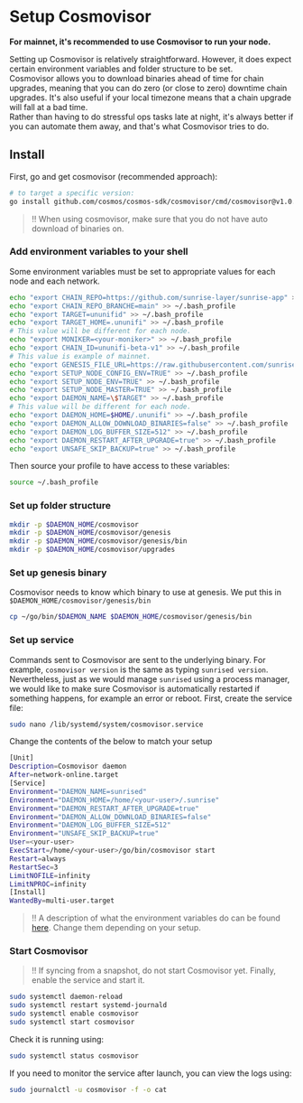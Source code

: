 # Setup Cosmovisor

**For mainnet, it's recommended to use Cosmovisor to run your node.**

Setting up Cosmovisor is relatively straightforward. However, it does expect certain environment variables and folder structure to be set. \
Cosmovisor allows you to download binaries ahead of time for chain upgrades, meaning that you can do zero (or close to zero) downtime chain upgrades. It's also useful if your local timezone means that a chain upgrade will fall at a bad time. \
Rather than having to do stressful ops tasks late at night, it's always better if you can automate them away, and that's what Cosmovisor tries to do.

## Install

First, go and get cosmovisor (recommended approach):

```Bash
# to target a specific version:
go install github.com/cosmos/cosmos-sdk/cosmovisor/cmd/cosmovisor@v1.0.0
```

> !! When using cosmovisor, make sure that you do not have auto download of binaries on.

### Add environment variables to your shell

Some environment variables must be set to appropriate values for each node and each network.

```Bash
echo "export CHAIN_REPO=https://github.com/sunrise-layer/sunrise-app" >> ~/.bash_profile
echo "export CHAIN_REPO_BRANCHE=main" >> ~/.bash_profile
echo "export TARGET=ununifid" >> ~/.bash_profile
echo "export TARGET_HOME=.ununifi" >> ~/.bash_profile
# This value will be different for each node.
echo "export MONIKER=<your-moniker>" >> ~/.bash_profile
echo "export CHAIN_ID=ununifi-beta-v1" >> ~/.bash_profile
# This value is example of mainnet.
echo "export GENESIS_FILE_URL=https://raw.githubusercontent.com/sunrise-layer/network/main/launch/sunrise-1/genesis.json" >> ~/.bash_profile
echo "export SETUP_NODE_CONFIG_ENV=TRUE" >> ~/.bash_profile
echo "export SETUP_NODE_ENV=TRUE" >> ~/.bash_profile
echo "export SETUP_NODE_MASTER=TRUE" >> ~/.bash_profile
echo "export DAEMON_NAME=\$TARGET" >> ~/.bash_profile
# This value will be different for each node.
echo "export DAEMON_HOME=$HOME/.ununifi" >> ~/.bash_profile
echo "export DAEMON_ALLOW_DOWNLOAD_BINARIES=false" >> ~/.bash_profile
echo "export DAEMON_LOG_BUFFER_SIZE=512" >> ~/.bash_profile
echo "export DAEMON_RESTART_AFTER_UPGRADE=true" >> ~/.bash_profile
echo "export UNSAFE_SKIP_BACKUP=true" >> ~/.bash_profile
```

Then source your profile to have access to these variables:

```Bash
source ~/.bash_profile
```

### Set up folder structure

```Bash
mkdir -p $DAEMON_HOME/cosmovisor
mkdir -p $DAEMON_HOME/cosmovisor/genesis
mkdir -p $DAEMON_HOME/cosmovisor/genesis/bin
mkdir -p $DAEMON_HOME/cosmovisor/upgrades
```

### Set up genesis binary

Cosmovisor needs to know which binary to use at genesis. We put this in `$DAEMON_HOME/cosmovisor/genesis/bin`

```Bash
cp ~/go/bin/$DAEMON_NAME $DAEMON_HOME/cosmovisor/genesis/bin
```

### Set up service

Commands sent to Cosmovisor are sent to the underlying binary. For example, `cosmovisor version` is the same as typing `sunrised version`.
Nevertheless, just as we would manage `sunrised` using a process manager, we would like to make sure Cosmovisor is automatically restarted if something happens, for example an error or reboot.
First, create the service file:

```Bash
sudo nano /lib/systemd/system/cosmovisor.service
```

Change the contents of the below to match your setup

```Bash
[Unit]
Description=Cosmovisor daemon
After=network-online.target
[Service]
Environment="DAEMON_NAME=sunrised"
Environment="DAEMON_HOME=/home/<your-user>/.sunrise"
Environment="DAEMON_RESTART_AFTER_UPGRADE=true"
Environment="DAEMON_ALLOW_DOWNLOAD_BINARIES=false"
Environment="DAEMON_LOG_BUFFER_SIZE=512"
Environment="UNSAFE_SKIP_BACKUP=true"
User=<your-user>
ExecStart=/home/<your-user>/go/bin/cosmovisor start
Restart=always
RestartSec=3
LimitNOFILE=infinity
LimitNPROC=infinity
[Install]
WantedBy=multi-user.target
```

> !! A description of what the environment variables do can be found [here](https://docs.cosmos.network/master/run-node/cosmovisor.html). Change them depending on your setup.

### Start Cosmovisor

> !! If syncing from a snapshot, do not start Cosmovisor yet.
> Finally, enable the service and start it.

```Bash
sudo systemctl daemon-reload
sudo systemctl restart systemd-journald
sudo systemctl enable cosmovisor
sudo systemctl start cosmovisor
```

Check it is running using:

```Bash
sudo systemctl status cosmovisor
```

If you need to monitor the service after launch, you can view the logs using:

```Bash
sudo journalctl -u cosmovisor -f -o cat
```
